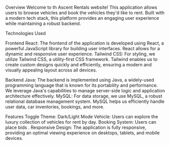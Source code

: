 Overview
Welcome to th Ascent Rentals website! This application allows users to browse vehicles and book the vehicles they'd like to rent. Built with a modern tech stack, this platform provides an engaging user experience while maintaining a robust backend.

Technologies Used

Frontend
React: The frontend of the application is developed using React, a powerful JavaScript library for building user interfaces. React allows for a dynamic and responsive user experience.
Tailwind CSS: For styling, we utilize Tailwind CSS, a utility-first CSS framework. Tailwind enables us to create custom designs quickly and efficiently, ensuring a modern and visually appealing layout across all devices.


Backend
Java: The backend is implemented using Java, a widely-used programming language that is known for its portability and performance. We leverage Java's capabilities to manage server-side logic and application architecture effectively.
MySQL: For data storage, we use MySQL, a robust relational database management system. MySQL helps us efficiently handle user data, car inventories, bookings, and more.



Features
Toggle Theme: Dark/Light Mode
Vehicle: Users can explore the luxury collection of vehicles for rent by day.
Booking System: Users can place bids .
Responsive Design: The application is fully responsive, providing an optimal viewing experience on desktops, tablets, and mobile devices.

